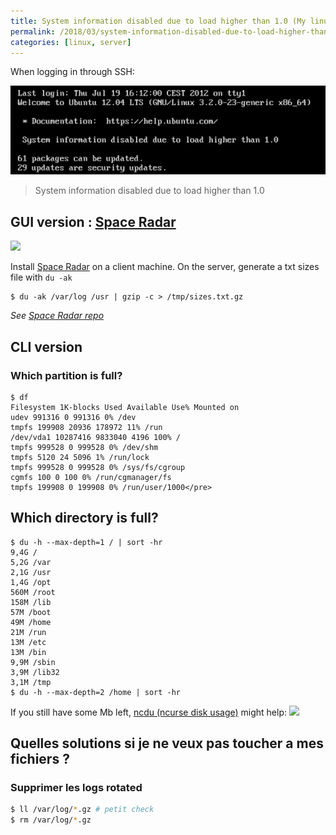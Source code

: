 ```yaml
---
title: System information disabled due to load higher than 1.0 (My linux server is full !)
permalink: /2018/03/system-information-disabled-due-to-load-higher-than-1-0-my-linux-server-is-full/
categories: [linux, server]
---
```

When logging in through SSH:

![](/assets/images/2018/03/Image-166.png)
> System information disabled due to load higher than 1.0

<!-- more -->

## GUI version : [Space Radar](https://github.com/zz85/space-radar)

![](https://cloud.githubusercontent.com/assets/314997/11022585/5c847364-869d-11e5-8079-0a16e7d747e4.gif)

Install [Space Radar](https://github.com/zz85/space-radar) on a client machine. On the server, generate a txt sizes file with `du -ak`
```console
$ du -ak /var/log /usr | gzip -c > /tmp/sizes.txt.gz
```

*See [Space Radar repo](https://github.com/zz85/space-radar#reading-from-a-file-)*

## CLI version

### Which partition is full?

```console
$ df
Filesystem 1K-blocks Used Available Use% Mounted on
udev 991316 0 991316 0% /dev
tmpfs 199908 20936 178972 11% /run
/dev/vda1 10287416 9833040 4196 100% /
tmpfs 999528 0 999528 0% /dev/shm
tmpfs 5120 24 5096 1% /run/lock
tmpfs 999528 0 999528 0% /sys/fs/cgroup
cgmfs 100 0 100 0% /run/cgmanager/fs
tmpfs 199908 0 199908 0% /run/user/1000</pre>
```

## Which directory is full?

```console
$ du -h --max-depth=1 / | sort -hr
9,4G /
5,2G /var
2,1G /usr
1,4G /opt
560M /root
158M /lib
57M /boot
49M /home
21M /run
13M /etc
13M /bin
9,9M /sbin
3,9M /lib32
3,1M /tmp
$ du -h --max-depth=2 /home | sort -hr
```

If you still have some Mb left, [ncdu (ncurse disk usage)](https://dev.yorhel.nl/ncdu/scr) might help:
![](https://i1.wp.com/dev.yorhel.nl/img/ncduinfo-2.png)

## Quelles solutions si je ne veux pas toucher a mes fichiers ?

### Supprimer les logs rotated

```bash
$ ll /var/log/*.gz # petit check
$ rm /var/log/*.gz
```
